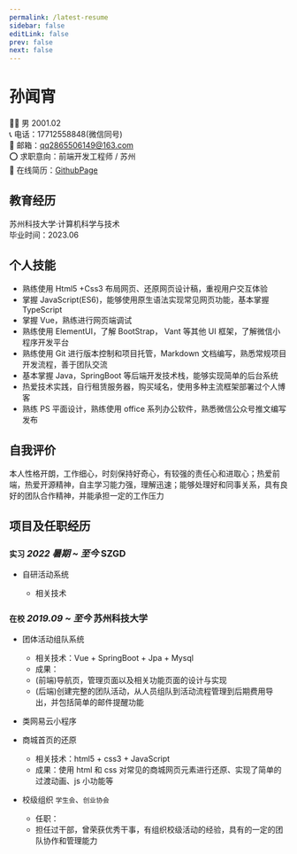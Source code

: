 ```yaml
---
permalink: /latest-resume
sidebar: false
editLink: false
prev: false
next: false
---
```


# 孙闻宵

👨‍💻 男 2001.02  
📞 电话：17712558848(微信同号)  
📧 邮箱：qq2865506149@163.com  
⭕ 求职意向：前端开发工程师 / 苏州  
📑 在线简历：[GithubPage](https://Shaw-Sun.github.io/latest-resume)

## 教育经历

苏州科技大学·计算机科学与技术  
毕业时间：2023.06

## 个人技能

- 熟练使用 Html5 +Css3 布局网页、还原网页设计稿，重视用户交互体验
- 掌握 JavaScript(ES6)，能够使用原生语法实现常见网页功能，基本掌握 TypeScript
- 掌握 Vue，熟练进行网页端调试
- 熟练使用 ElementUI，了解 BootStrap， Vant 等其他 UI 框架，了解微信小程序开发平台
- 熟练使用 Git 进行版本控制和项目托管，Markdown 文档编写，熟悉常规项目开发流程，善于团队交流
- 基本掌握 Java，SpringBoot 等后端开发技术栈，能够实现简单的后台系统
- 热爱技术实践，自行租赁服务器，购买域名，使用多种主流框架部署过个人博客
- 熟练 PS 平面设计，熟练使用 office 系列办公软件，熟悉微信公众号推文编写发布

## 自我评价

本人性格开朗，工作细心，时刻保持好奇心，有较强的责任心和进取心；热爱前端，热爱开源精神，自主学习能力强，理解迅速；能够处理好和同事关系，具有良好的团队合作精神，并能承担一定的工作压力

## 项目及任职经历

### `实习` _2022 暑期 ~ 至今_ **SZGD**

- 自研活动系统

  - 相关技术

### `在校` _2019.09 ~ 至今_ **苏州科技大学**

- 团体活动组队系统

  - 相关技术：Vue + SpringBoot + Jpa + Mysql
  - 成果：
  - (前端)导航页，管理页面以及相关功能页面的设计与实现
  - (后端)创建完整的团队活动，从人员组队到活动流程管理到后期费用导出，并包括简单的邮件提醒功能

- 类网易云小程序
- 商城首页的还原

  - 相关技术：html5 + css3 + JavaScript
  - 成果：使用 html 和 css 对常见的商城网页元素进行还原、实现了简单的过渡动画、js 小功能等

- 校级组织 `学生会`、`创业协会`
  
  - 任职：
  - 担任过干部，曾荣获优秀干事，有组织校级活动的经验，具有的一定的团队协作和管理能力

<!-- https://resume.congm.in/ -->
